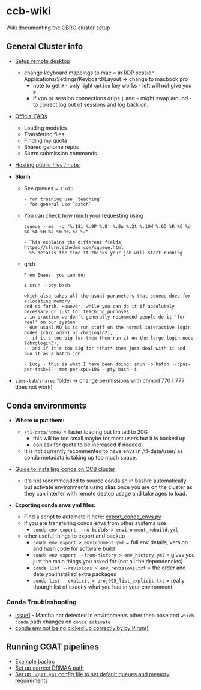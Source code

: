 # ccb-wiki

Wiki documenting the CBRG cluster setup

## General Cluster info
- [Setup remote desktop](https://www.imm.ox.ac.uk/research/units-and-centres/mrc-wimm-centre-for-computational-biology/ccb-account/Logging_in_via_PC/pc-using-RDP)
  - change keyboard mappings to mac = in RDP session Applications/Settings/Keyboard/Layout -> change to macbook pro 
    - note to get `#` - only right `option` key works - left will not give you `#`
    - if vpn or session connections drips `|` and `~` might swap around - to correct log out of sessions and log back on. 
- [Official FAQs](https://www.imm.ox.ac.uk/research/units-and-centres/mrc-wimm-centre-for-computational-biology/ccb-account/FAQ) 
    - Loading modules 
    - Transfering files 
    - Finding my quota
    - Shared genome repos 
    - Slurm submission commands 
- [Hosting public files / hubs](./public_trackhubs)
- **Slurm**
    - See queues = `sinfo`
        ```
        - for training use `teaching`
        - for general use `batch` 
        ```
    - You can check how much your requesting using 
      ```
      squeue --me  -o "%.18i %.9P %.8j %.8u %.2t %.10M %.6D %R %C %d %D %A %H %J %m %S %z %Z"
      ```
          - This explains the different fields https://slurm.schedmd.com/squeue.html
          - %S details the time it thinks your job will start running

    - qrsh 
         ```
         From Ewan:  you can do:

         $ srun --pty bash

         which also takes all the usual parameters that squeue does for allocating memory
         and so forth. However, while you can do it if absolutely necessary or just for teaching purposes
         , in practice we don't generally recommend people do it 'for real' on our system 
         - our usual MO is to run stuff on the normal interactive login nodes (cbrglogin1 or cbrglogin2),
         -  if it's too big for them then run it on the large login node (cbrglogin3), 
         -  and if it's too big for *that* then just deal with it and run it as a batch job.
         ```
         
         ```
         - Lucy - this is what I have been doing: srun -p batch --cpus-per-task=5 --mem-per-cpu=10G --pty bash -i
         ```
       
- `sims-lab/shared` folder -> change permissions with chmod 770 ( 777 does not work)




## Conda environments 

  - **Where to put them:**
    - `/t1-data/home/` = faster loading but limited to 20G 
        - this will be too small maybe for most users but it is backed up 
        - can ask for quota to be increased if needed. 
    - It is not currently recommented to have envs in /t1-data/user/<username> as conda metadata is taking up too much space. 
  
  - [Guide to installing conda on CCB cluster](https://github.com/OBDS-Training/Conda_Workshops/blob/master/1_Conda_intro_CCB.md) 
    - It's not recommended to source conda.sh in bashrc automatically but activate environments using alias once you are on the cluster as they can interfer with remote destop usage and take ages to load. 
  
  
  - **Exporting conda envs yml files:**
    - Find a script to automate it here: [export_conda_envs.py](./export_conda_envs.py) 
    - if you are transfering conda envs from other systems use 
      - `conda env export --no-builds > environment_nobuild.yml`
    - other useful things to export and backup
      - `conda env export > environment.yml` = full env details, version and hash code for software build 
      - `conda env export --from-history > env_history.yml` = gives you just the main things you asked for (not all the dependencies) 
      - `conda list --revisions > env_revisions.txt` = the order and date you installed extra packages
      - `conda list --explicit > proj095_list_explicit.txt` = really thourgh list of exactly what you had in your environment 

### Conda Troubleshooting 
  - [issue1](https://github.com/sims-lab/cbrg-wiki/issues/1) - Mamba not detected in environments other then base and `which conda` path changes on `conda activate`
  - [conda env not being picked up correctly by by P.run()](https://github.com/sims-lab/ccb-wiki/issues/4)
  
 
## Running CGAT pipelines

- [Example bashrc](./example_bashrc)
- [Set up correct DRMAA path](./DRMAA.md)
- [Set up `.cgat.yml` config file to set default queues and memory requirements](./cgat-core.md)

